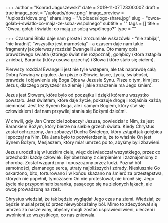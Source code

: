 +++
author = "Konrad Jaguszewski"
date = 2019-11-07T23:00:00Z
draft = true
image_post = "/uploads/dove.png"
image_preview = "/uploads/dove.png"
share_img = "/uploads/logo-share.jpg"
slug = "owca-golab-i-swiatlo-co-maja-ze-soba-wspolnego"
subtitle = ""
tags = []
title = "Owca, gołąb i światło: co mają ze sobą wspólnego?"
type = ""

+++
Czasami Biblia daje nam proste i zrozumiałe wskazówki - “nie zabijaj”, “nie kradnij”, “wszystko jest marnością” - a czasem daje nam takie fragmenty jak pierwszy rozdział Ewangelii Jana. Oto mamy opis prawdziwego światła (którego świat nie rozpoznał), gołębicy (która zstąpiła z nieba), Baranka (który usuwa grzechy) i Słowa (które stało się ciałem).

Pierwszy rozdział Ewangelii jest nie tyle wstępem, ale tak naprawdę całą Dobrą Nowiną w pigułce. Jan pisze o Słowie, łasce, życiu, światłości, prawdzie i objawieniu się Boga Ojca w Jezusie Synu. Pisze o tym, kim jest Jezus, dlaczego przyszedł na ziemię i jakie znaczenie ma Jego śmierć.

Jezus jest Słowem, które było od początku i dzięki któremu wszystko powstało. Jest światłem, które daje życie, pokazuje drogę i rozjaśnia każdą ciemność. Jest też Synem Boga, ale i samym Bogiem, który stał się człowiekiem i dał nam przywilej stania się Bożymi dziećmi.

W chwili, gdy Jan Chrzciciel zobaczył Jezusa, powiedział o Nim, że jest Barankiem Bożym, który bierze na siebie grzech świata. Kiedy Chrystus został ochrzczony, Jan zobaczył Ducha Świętego, który zstąpił jak gołębica i spoczął na Nim. Dla Jana było to potwierdzenie, że to właśnie On jest Synem Bożym, Mesjaszem, który miał umrzeć po to, abyśmy byli zbawieni.

Jezus urodził się w ludzkim ciele, więc doświadczał wszystkiego, przez co przechodzi każdy człowiek. Był obeznany z cierpieniem i zaznajomiony z chorobą. Został wzgardzony i opuszczony przez ludzi. Poznał ból samotności, złamanego serca, utraty najbliższych i zdrady. Niesłusznie Go oskarżono, bito, torturowano i w końcu skazano na śmierć za przestępstwa, których nie popełnił, tymczasem On nie protestował, nie bronił się. Jego życie nie przypominało baranka, pasącego się na zielonych łąkach, ale owcę prowadzoną na rzeź.

Chrystus wiedział, że tak będzie wyglądał Jego czas na ziemi. Wiedział, że będzie musiał przejść przez niewyobrażalny ból. Mimo to zdecydował się umrzeć za nasze winy, abyśmy mogli zostać usprawiedliwieni, uleczeni i uwolnieni ze wszystkiego, co nas zniewala.